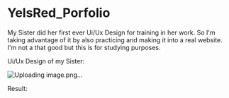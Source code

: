 # YelsRed_Porfolio
My Sister did her first ever Ui/Ux Design for training in her work. So I'm taking advantage of it by also practicing and making it into a real website. I'm not a that good but this is for studying purposes.

Ui/Ux Design of my Sister:

![Uploading image.png…]()


Result:
